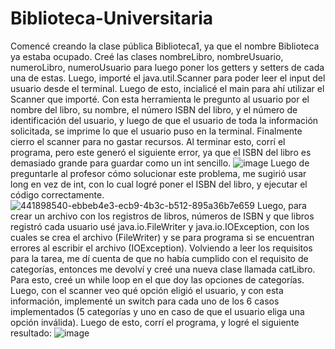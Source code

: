 # Biblioteca-Universitaria

Comencé creando la clase pública Biblioteca1, ya que el nombre Biblioteca ya estaba ocupado.
Creé las clases nombreLibro, nombreUsuario, numeroLibro, numeroUsuario para luego poner los getters y setters de cada una de estas. Luego, importé el java.util.Scanner para poder leer el input del usuario desde el terminal.
Luego de esto, incialicé el main para ahí utilizar el Scanner que importé. Con esta herramienta le pregunto al usuario por el nombre del libro, su nombre, el número ISBN del libro, y el número de identificación del usuario, y luego de que el usuario de toda la información solicitada, se imprime lo que el usuario puso en la terminal. Finalmente cierro el scanner para no gastar recursos.
Al terminar esto, corrí el programa, pero este generó el siguiente error, ya que el ISBN del libro es demasiado grande para guardar como un int sencillo. 
![image](https://github.com/user-attachments/assets/ebbeb4e3-ecb9-4b3c-b512-895a36b7e659)
Luego de preguntarle al profesor cómo solucionar este problema, me sugirió usar long en vez de int, con lo cual logré poner el ISBN del libro, y ejecutar el código correctamente.
![441898540-ebbeb4e3-ecb9-4b3c-b512-895a36b7e659](https://github.com/user-attachments/assets/bbc31714-fd29-4bd2-a403-ec1435f4a37c)
Luego, para crear un archivo con los registros de libros, números de ISBN y que libros registró cada usuario usé java.io.FileWriter y java.io.IOException, con los cuales se crea el archivo (FileWriter) y se para programa si se encuentran errores al escribir el archivo (IOException).
Volviendo a leer los requisitos para la tarea, me dí cuenta de que no había cumplido con el requisito de categorías, entonces me devolví y creé una nueva clase llamada catLibro. Para esto, creé un while loop en el que doy las opciones de categorías. Luego, con el scanner veo qué opción eligió el usuario, y con esta información, implementé un switch para cada uno de los 6 casos implementados (5 categorías y uno en caso de que el usuario eliga una opción inválida).
Luego de esto, corrí el programa, y logré el siguiente resultado:
![image](https://github.com/user-attachments/assets/3f06e268-3cd8-4594-a78b-5f901d674f0b)
